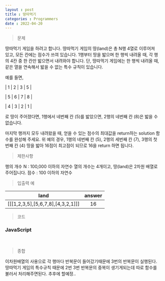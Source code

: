 ```yaml
---
layout : post
title : 땅따먹기
categories : Programmers
date : 2022-04-20
---
```

> 문제<br>

땅따먹기 게임을 하려고 합니다. 땅따먹기 게임의 땅(land)은 총 N행 4열로 이루어져 있고, 모든 칸에는 점수가 쓰여 있습니다. 1행부터 땅을 밟으며 한 행씩 내려올 때, 각 행의 4칸 중 한 칸만 밟으면서 내려와야 합니다. 단, 땅따먹기 게임에는 한 행씩 내려올 때, 같은 열을 연속해서 밟을 수 없는 특수 규칙이 있습니다.

예를 들면,

| 1 | 2 | 3 | 5 |

| 5 | 6 | 7 | 8 |

| 4 | 3 | 2 | 1 |

로 땅이 주어졌다면, 1행에서 네번째 칸 (5)를 밟았으면, 2행의 네번째 칸 (8)은 밟을 수 없습니다.

마지막 행까지 모두 내려왔을 때, 얻을 수 있는 점수의 최대값을 return하는 solution 함수를 완성해 주세요. 위 예의 경우, 1행의 네번째 칸 (5), 2행의 세번째 칸 (7), 3행의 첫번째 칸 (4) 땅을 밟아 16점이 최고점이 되므로 16을 return 하면 됩니다.

> 제한사항<br>

행의 개수 N : 100,000 이하의 자연수
열의 개수는 4개이고, 땅(land)은 2차원 배열로 주어집니다.
점수 : 100 이하의 자연수

> 입출력 예<br>

|land|answer|
|:--:|:--:|
|[[[1,2,3,5],[5,6,7,8],[4,3,2,1]]]|16|

> 코드

### JavaScript

<script src="https://gist.github.com/kwontaehoon/19f0d457c5057750a58bfed77025e4e8.js"></script>

<br>

> 종합<br>

이차원배열의 사용으로 각 행마다 반복문이 들어갔기때문에 3번의 반복문이 실행된다. 땅따먹기 게임의 특수규칙 때문에 2번 3번 반복문의 중복이 생기게되는데 따로 함수를 불러서 처리해주면된다. 추후에 할예정..

